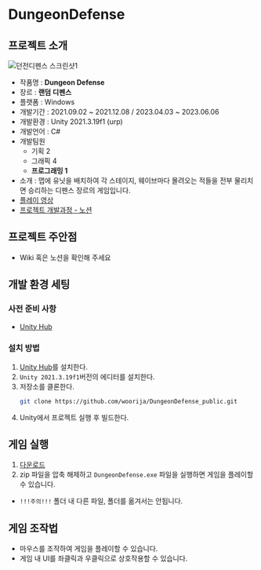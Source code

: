 # DungeonDefense
## 프로젝트 소개
![던전디펜스 스크린샷1](https://github.com/woorija/DungeonDefense_public/assets/77769870/0494985e-984b-44dc-9e5d-eede5e776bc3)
 - 작품명 : **Dungeon Defense**
 - 장르 : **랜덤 디펜스**
 - 플랫폼 : Windows
 - 개발기간 : 2021.09.02 ~ 2021.12.08 / 2023.04.03 ~ 2023.06.06
 - 개발환경 : Unity 2021.3.19f1 (urp)
 - 개발언어 : C#
 - 개발팀원
    - 기획 2
    - 그래픽 4
    - **프로그래밍 1**
 - 소개 : 맵에 유닛을 배치하여 각 스테이지, 웨이브마다 몰려오는 적들을 전부 물리치면 승리하는 디펜스 장르의 게임입니다.
 - [플레이 영상](https://youtu.be/md17owLYgHU)
 - [프로젝트 개발과정 - 노션](https://woorija.notion.site/Dungeon-Defense-660bfdcc873d4793b425471b392092cd)

## 프로젝트 주안점
 - Wiki 혹은 노션을 확인해 주세요

## 개발 환경 세팅
### 사전 준비 사항
 - [Unity Hub](https://unity.com/kr/download)

### 설치 방법
1. [Unity Hub](https://unity.com/kr/download)를 설치한다.
2. `Unity 2021.3.19f1`버전의 에디터를 설치한다.
3. 저장소를 클론한다.
   ```bash
   git clone https://github.com/woorija/DungeonDefense_public.git
   ```
4. Unity에서 프로젝트 실행 후 빌드한다.
   
## 게임 실행
 1. [다운로드](https://drive.google.com/drive/folders/1bC2NrJArr7q-enSnr9IQsUp1dX5-YtWh)
 2. zip 파일을 압축 해제하고 `DungeonDefense.exe` 파일을 실행하면 게임을 플레이할 수 있습니다.
   - `!!!주의!!!` 폴더 내 다른 파일, 폴더를 옮겨서는 안됩니다.

## 게임 조작법
 - 마우스를 조작하여 게임을 플레이할 수 있습니다.
 - 게임 내 UI를 좌클릭과 우클릭으로 상호작용할 수 있습니다.

